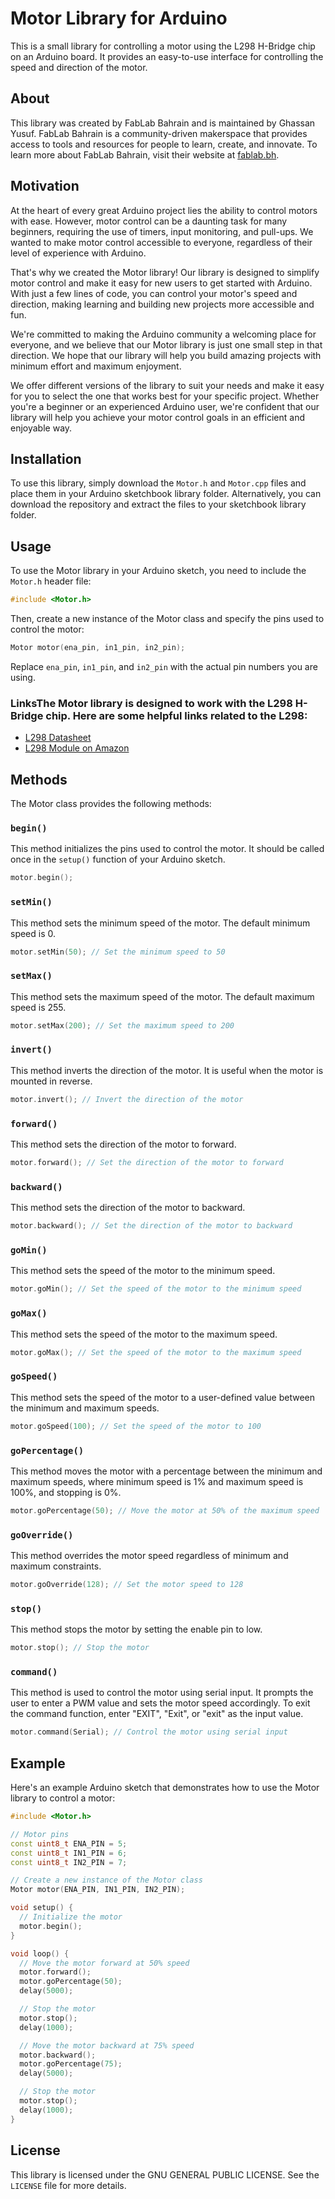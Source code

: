 # Motor Library for Arduino

This is a small library for controlling a motor using the L298 H-Bridge chip on an Arduino board. It provides an easy-to-use interface for controlling the speed and direction of the motor.

## About

This library was created by FabLab Bahrain and is maintained by Ghassan Yusuf. FabLab Bahrain is a community-driven makerspace that provides access to tools and resources for people to learn, create, and innovate. To learn more about FabLab Bahrain, visit their website at [fablab.bh](https://fablab.bh).

## Motivation

At the heart of every great Arduino project lies the ability to control motors with ease. However, motor control can be a daunting task for many beginners, requiring the use of timers, input monitoring, and pull-ups. We wanted to make motor control accessible to everyone, regardless of their level of experience with Arduino.

That's why we created the Motor library! Our library is designed to simplify motor control and make it easy for new users to get started with Arduino. With just a few lines of code, you can control your motor's speed and direction, making learning and building new projects more accessible and fun.

We're committed to making the Arduino community a welcoming place for everyone, and we believe that our Motor library is just one small step in that direction. We hope that our library will help you build amazing projects with minimum effort and maximum enjoyment.

We offer different versions of the library to suit your needs and make it easy for you to select the one that works best for your specific project. Whether you're a beginner or an experienced Arduino user, we're confident that our library will help you achieve your motor control goals in an efficient and enjoyable way.

## Installation

To use this library, simply download the `Motor.h` and `Motor.cpp` files and place them in your Arduino sketchbook library folder. Alternatively, you can download the repository and extract the files to your sketchbook library folder.

## Usage

To use the Motor library in your Arduino sketch, you need to include the `Motor.h` header file:

```c++
#include <Motor.h>
```

Then, create a new instance of the Motor class and specify the pins used to control the motor:

```c++
Motor motor(ena_pin, in1_pin, in2_pin);
```

Replace `ena_pin`, `in1_pin`, and `in2_pin` with the actual pin numbers you are using.

### LinksThe Motor library is designed to work with the L298 H-Bridge chip. Here are some helpful links related to the L298:

- [L298 Datasheet](https://www.st.com/resource/en/datasheet/l298.pdf)
- [L298 Module on Amazon](https://www.amazon.com/L298N-Controller-Stepper-Driver-Module/dp/B014KMHSW6)

## Methods

The Motor class provides the following methods:

### `begin()`

This method initializes the pins used to control the motor. It should be called once in the `setup()` function of your Arduino sketch.

```c++
motor.begin();
```

### `setMin()`

This method sets the minimum speed of the motor. The default minimum speed is 0.

```c++
motor.setMin(50); // Set the minimum speed to 50
```

### `setMax()`

This method sets the maximum speed of the motor. The default maximum speed is 255.

```c++
motor.setMax(200); // Set the maximum speed to 200
```

### `invert()`

This method inverts the direction of the motor. It is useful when the motor is mounted in reverse.

```c++
motor.invert(); // Invert the direction of the motor
```

### `forward()`

This method sets the direction of the motor to forward.

```c++
motor.forward(); // Set the direction of the motor to forward
```

### `backward()`

This method sets the direction of the motor to backward.

```c++
motor.backward(); // Set the direction of the motor to backward
```

### `goMin()`

This method sets the speed of the motor to the minimum speed.

```c++
motor.goMin(); // Set the speed of the motor to the minimum speed
```

### `goMax()`

This method sets the speed of the motor to the maximum speed.

```c++
motor.goMax(); // Set the speed of the motor to the maximum speed
```

### `goSpeed()`

This method sets the speed of the motor to a user-defined value between the minimum and maximum speeds.

```c++
motor.goSpeed(100); // Set the speed of the motor to 100
```

### `goPercentage()`

This method moves the motor with a percentage between the minimum and maximum speeds, where minimum speed is 1% and maximum speed is 100%, and stopping is 0%.

```c++
motor.goPercentage(50); // Move the motor at 50% of the maximum speed
```

### `goOverride()`

This method overrides the motor speed regardless of minimum and maximum constraints.

```c++
motor.goOverride(128); // Set the motor speed to 128
```

### `stop()`

This method stops the motor by setting the enable pin to low.

```c++
motor.stop(); // Stop the motor
```

### `command()`

This method is used to control the motor using serial input. It prompts the user to enter a PWM value and sets the motor speed accordingly. To exit the command function, enter "EXIT", "Exit", or "exit" as the input value.

```c++
motor.command(Serial); // Control the motor using serial input
```

## Example

Here's an example Arduino sketch that demonstrates how to use the Motor library to control a motor:

```c++
#include <Motor.h>

// Motor pins
const uint8_t ENA_PIN = 5;
const uint8_t IN1_PIN = 6;
const uint8_t IN2_PIN = 7;

// Create a new instance of the Motor class
Motor motor(ENA_PIN, IN1_PIN, IN2_PIN);

void setup() {
  // Initialize the motor
  motor.begin();
}

void loop() {
  // Move the motor forward at 50% speed
  motor.forward();
  motor.goPercentage(50);
  delay(5000);

  // Stop the motor
  motor.stop();
  delay(1000);

  // Move the motor backward at 75% speed
  motor.backward();
  motor.goPercentage(75);
  delay(5000);

  // Stop the motor
  motor.stop();
  delay(1000);
}
```

## License

This library is licensed under the GNU GENERAL PUBLIC LICENSE. See the `LICENSE` file for more details.
